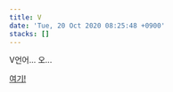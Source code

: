 ```yaml
---
title: V
date: 'Tue, 20 Oct 2020 08:25:48 +0900'
stacks: []
---
```


V언어... 오...

[여기!](https://vlang.io)



